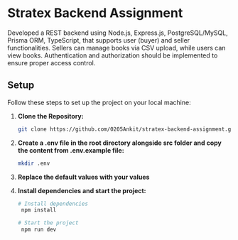 # Stratex Backend Assignment

Developed a REST backend using Node.js, Express.js, PostgreSQL/MySQL, Prisma ORM, TypeScript, that supports user (buyer) and seller functionalities. Sellers can manage books via CSV upload, while users can view books. Authentication and authorization should be implemented to ensure proper access control.

## Setup

Follow these steps to set up the project on your local machine:

1. **Clone the Repository:**

   ```bash
   git clone https://github.com/0205Ankit/stratex-backend-assignment.git

   ```

2. **Create a .env file in the root directory alongside src folder and copy the content from .env.example file:**

   ```bash
   mkdir .env

   ```

3. **Replace the default values with your values**

4. **Install dependencies and start the project:**

   ```bash
   # Install dependencies
    npm install

   # Start the project
    npm run dev

   ```
